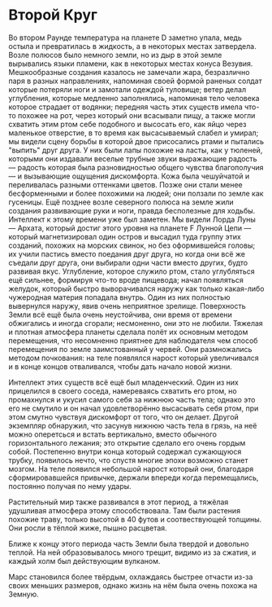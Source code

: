 # Второй Круг

Во втором Раунде температура на планете D заметно упала, медь остыла и превратилась в жидкость, а в некоторых местах затвердела. Возле полюсов было немного земли, но из дыр в этой земле вырывались языки пламени, как в некоторых местах конуса Везувия. Мешкообразные создания казалось не замечали жара, безразлично паря в разных направлениях, напоминая своей формой раненых солдат которые потеряли ноги и замотали одеждой туловище; ветер делал углубления, которые медленно заполнялись, напоминая тело человека которое страдает от водянки; передняя часть этих существ имела что-то похожее на рот, через который они всасывали пищу, а также могли схватить этим ртом себе подобного и высосать его, как яйцо через маленькое отверстие, в то время как высасываемый слабел и умирал; мы видели сцену борьбы в которой двое присосались ртами и пытались "выпить" друг друга. У них были лапы похожие на ласты, как у тюленей, которыми они издавали веселые трубные звуки выражающие радость — радость которая была разновидностью общего чувства благополучия — и вызывающие ощущения дискомфорта. Кожа была чешуйчатой и переливалась разными оттенками цветов. Позже они стали менее бесформенными и более похожими на людей; они ползали по земле как гусеницы. Ещё позднее возле северного полюса на земле жили создания развивающие руки и ноги, правда бесполезные для ходьбы. Интеллект к этому времени уже был заметен. Мы видели Лорда Луны — Архата, который достиг этого уровня на планете F Лунной Цепи — который магнетизировал один остров и высадил туда группу этих созданий, похожих на морских свинок, но без оформившейся головы; их учили пастись вместо поедания друг друга, но когда они всё же съедали друг друга, они выбирали одни части вместо других, будто развивая вкус. Углубление, которое служило ртом, стало углубляться ещё сильнее, формируя что-то вроде пищевода; начал появляться желудок, который быстро выворачивался наружу как только какая-либо чужеродная материя попадала внутрь. Один из них полностью вывернулся наружу, явив очень неприятное зрелище. Поверхность Земли всё ещё была очень неустойчива, они время от времени обжигались и иногда сгорали; несмоненно, они это не любили. Тяжелая и плотная атмосфера планеты сделала полёт их основным методом перемещения, что несомненно приятнее для наблюдателя чем способ перемещения по земле заимстованный у червей. Они размножались методом почкования: на теле появлялся нарост который увеличивался и в конце концов отваливался, чтобы дать начало новой жизни.

Интеллект этих существ всё ещё был младенческий. Один из них прицелился в своего соседа, намереваясь схватить его ртом, но промахнулся и укусил самого себя за нижнюю часть тела; однако это его не смутило и он начал удовлетворённо высасывать себя ртом, при этом смутно чувствуя дискомфорт от того, что он делает. Другой экземпляр обнаружил, что засунув нижнюю часть тела в грязь, на неё можно оперетсься и встать вертикально, вместо обычного горизонтального лежания; это открытие сделало его очень гордым собой. Постепенно внутри конца который содержал сужающуюся трубку, появилось нечто, что спустя многие эпохи возможно станет мозгом. На теле появился небольшой нарост который они, благодаря сформировавшейся привычке, держали впереди когда перемещались, постоянно получая по нему удары.

Растительный мир также развивался в этот период, а тяжёлая удушливая атмосфера этому способствовала. Там были растения похожие траву, только высотой в 40 футов и соотвествующей толщины. Они росли в тёплой жиже, пышно расцветая.

Ближе к концу этого периода часть Земли была твердой и довольно теплой. На ней образовывалось много трещит, видимо из за сжатия, и каждый холм был действующим вулканом.

Марс становился более твёрдым, охлаждаясь быстрее отчасти из-за своих меньших размеров, однако жизнь на нём была очень похожа на Земную.
